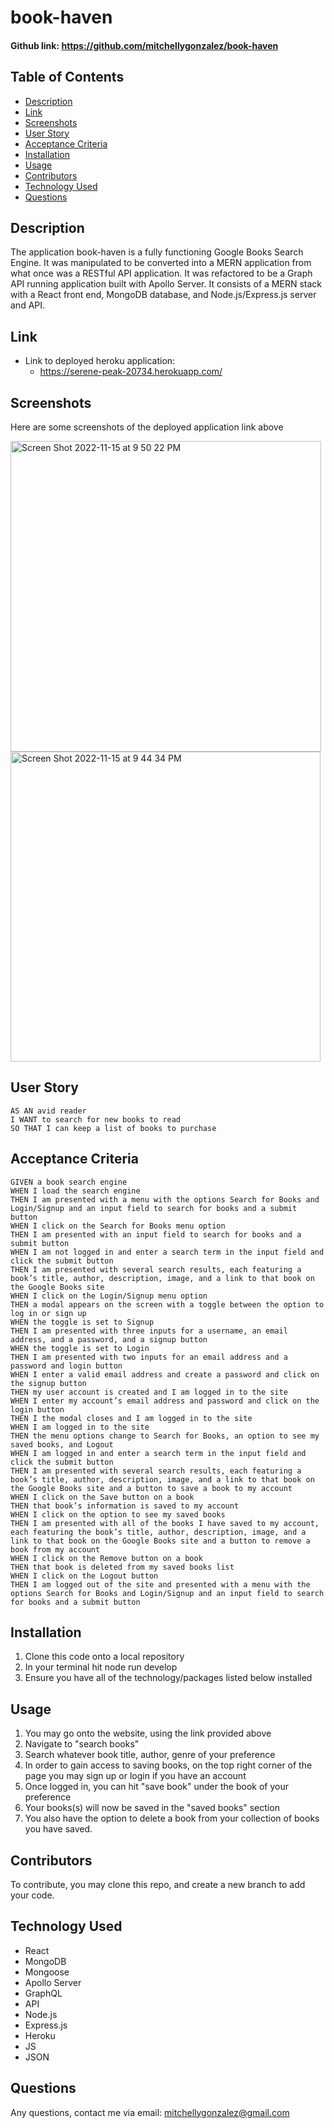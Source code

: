 # book-haven


#### Github link:  https://github.com/mitchellygonzalez/book-haven

## Table of Contents
* [Description](#description)
* [Link](#link)
* [Screenshots](#screenshots)
* [User Story](#user-story)
* [Acceptance Criteria](#acceptance-criteria)
* [Installation](#installation)
* [Usage](#usage)
* [Contributors](#contributors)
* [Technology Used](#technology-used)
* [Questions](#questions)
 
## Description
The application book-haven is a fully functioning Google Books Search Engine. It was manipulated to be converted into a MERN application from what once was a RESTful API application. It was refactored to be a Graph API running application built with Apollo Server. It consists of a MERN stack with a React front end, MongoDB database, and Node.js/Express.js server and API. 

## Link
- Link to deployed heroku application:
  - https://serene-peak-20734.herokuapp.com/

## Screenshots
Here are some screenshots of the deployed application link above

<img width="497" alt="Screen Shot 2022-11-15 at 9 50 22 PM" src="https://user-images.githubusercontent.com/107009737/202071783-6ca5ab55-ad5b-4f82-a9ef-4fd2618d1cc0.png">

<img width="496" alt="Screen Shot 2022-11-15 at 9 44 34 PM" src="https://user-images.githubusercontent.com/107009737/202071778-48f58ccc-9a54-426a-805b-5a435f1f332c.png">


## User Story
    AS AN avid reader
    I WANT to search for new books to read
    SO THAT I can keep a list of books to purchase


## Acceptance Criteria
    GIVEN a book search engine
    WHEN I load the search engine
    THEN I am presented with a menu with the options Search for Books and Login/Signup and an input field to search for books and a submit button
    WHEN I click on the Search for Books menu option
    THEN I am presented with an input field to search for books and a submit button
    WHEN I am not logged in and enter a search term in the input field and click the submit button
    THEN I am presented with several search results, each featuring a book’s title, author, description, image, and a link to that book on the Google Books site
    WHEN I click on the Login/Signup menu option
    THEN a modal appears on the screen with a toggle between the option to log in or sign up
    WHEN the toggle is set to Signup
    THEN I am presented with three inputs for a username, an email address, and a password, and a signup button
    WHEN the toggle is set to Login
    THEN I am presented with two inputs for an email address and a password and login button
    WHEN I enter a valid email address and create a password and click on the signup button
    THEN my user account is created and I am logged in to the site
    WHEN I enter my account’s email address and password and click on the login button
    THEN I the modal closes and I am logged in to the site
    WHEN I am logged in to the site
    THEN the menu options change to Search for Books, an option to see my saved books, and Logout
    WHEN I am logged in and enter a search term in the input field and click the submit button
    THEN I am presented with several search results, each featuring a book’s title, author, description, image, and a link to that book on the Google Books site and a button to save a book to my account
    WHEN I click on the Save button on a book
    THEN that book’s information is saved to my account
    WHEN I click on the option to see my saved books
    THEN I am presented with all of the books I have saved to my account, each featuring the book’s title, author, description, image, and a link to that book on the Google Books site and a button to remove a book from my account
    WHEN I click on the Remove button on a book
    THEN that book is deleted from my saved books list
    WHEN I click on the Logout button
    THEN I am logged out of the site and presented with a menu with the options Search for Books and Login/Signup and an input field to search for books and a submit button

## Installation
1. Clone this code onto a local repository
2. In your terminal hit node run develop
3. Ensure you have all of the technology/packages listed below installed
  


## Usage
1. You may go onto the website, using the link provided above
2. Navigate to "search books"
3. Search whatever book title, author, genre of your preference
4. In order to gain access to saving books, on the top right corner of the page you may sign up or login if you have an account
5. Once logged in, you can hit "save book" under the book of your preference
6. Your books(s) will now be saved in the "saved books" section
7. You also have the option to delete a book from your collection of books you have saved.


## Contributors
To contribute, you may clone this repo, and create a new branch to add your code. 

## Technology Used
- React
- MongoDB
- Mongoose
- Apollo Server
- GraphQL
- API
- Node.js
- Express.js
- Heroku
- JS
- JSON

## Questions
Any questions, contact me via email: mitchellygonzalez@gmail.com
